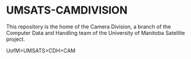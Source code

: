 UMSATS-CAMDIVISION
==================
  
This repository is the home of the Camera Division, a branch of the Computer Data and Handling team of the 
University of Manitoba Satellite project. 

UofM>UMSATS>CDH>CAM
